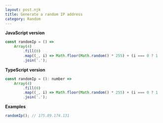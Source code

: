 ```yaml
---
layout: post.njk
title: Generate a random IP address
category: Random
---
```


**JavaScript version**

```js
const randomIp = () =>
    Array(4)
        .fill(0)
        .map((_, i) => Math.floor(Math.random() * 255) + (i === 0 ? 1 : 0))
        .join('.');
```

**TypeScript version**

```js
const randomIp = (): number =>
    Array(4)
        .fill(0)
        .map((_, i) => Math.floor(Math.random() * 255) + (i === 0 ? 1 : 0))
        .join('.');
```

**Examples**

```js
randomIp(); // 175.89.174.131
```
